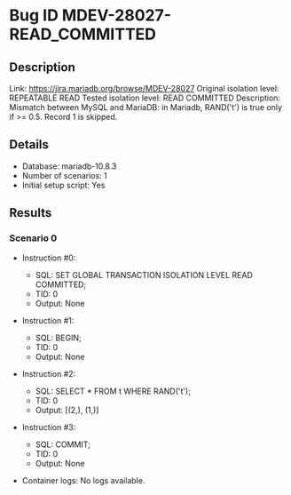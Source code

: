 # Bug ID MDEV-28027-READ_COMMITTED

## Description

Link:                     https://jira.mariadb.org/browse/MDEV-28027
Original isolation level: REPEATABLE READ
Tested isolation level:   READ COMMITTED
Description:              Mismatch between MySQL and MariaDB: in Mariadb, RAND('t') is true only if >= 0.5. Record 1 is skipped.


## Details
 * Database: mariadb-10.8.3
 * Number of scenarios: 1
 * Initial setup script: Yes

## Results
### Scenario 0
 * Instruction #0:
     - SQL:  SET GLOBAL TRANSACTION ISOLATION LEVEL READ COMMITTED;
     - TID: 0
     - Output: None
 * Instruction #1:
     - SQL:  BEGIN;
     - TID: 0
     - Output: None
 * Instruction #2:
     - SQL:  SELECT * FROM t WHERE RAND('t');
     - TID: 0
     - Output: [(2,), (1,)]
 * Instruction #3:
     - SQL:  COMMIT;
     - TID: 0
     - Output: None

 * Container logs:
   No logs available.
